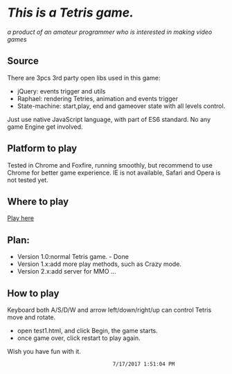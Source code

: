 
# ***This is a Tetris game.*** #

*a product of an amateur programmer who is interested in making video games*

## Source ##
There are 3pcs 3rd party open libs used in this game:
 

- jQuery: events trigger and utils 
- Raphael: rendering Tetries, animation and events trigger
- State-machine: start,play, end and gameover state with all levels control.

Just use native JavaScript language, with part of ES6 standard. No any game Engine get involved. 

## Platform to play ##

Tested in Chrome and Foxfire, running smoothly, but recommend to use Chrome for better game experience.
IE is not available, Safari and Opera is not tested yet.

## Where to play ##
[Play here](http://123.57.207.76)

## Plan: ##

- Version 1.0:normal Tetris game. - Done
- Version 1.x:add more play methods, such as Crazy mode.
- Version 2.x:add server for MMO
...

## How to play ##
Keyboard both A/S/D/W and arrow left/down/right/up can control Tetris move and rotate.

- open test1.html, and click Begin, the game starts. 
- once game over, click restart to play again.


Wish you have fun with it.


                                      7/17/2017 1:51:04 PM 

